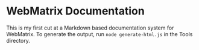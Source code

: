 # WebMatrix Documentation

This is my first cut at a Markdown based documentation system for WebMatrix.  To generate the output, run `node generate-html.js` in the Tools directory.